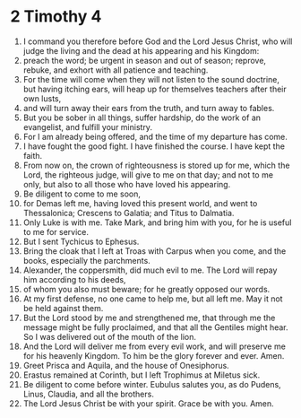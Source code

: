 ﻿
# 2 Timothy 4
1. I command you therefore before God and the Lord Jesus Christ, who will judge the living and the dead at his appearing and his Kingdom: 
2. preach the word; be urgent in season and out of season; reprove, rebuke, and exhort with all patience and teaching. 
3. For the time will come when they will not listen to the sound doctrine, but having itching ears, will heap up for themselves teachers after their own lusts, 
4. and will turn away their ears from the truth, and turn away to fables. 
5. But you be sober in all things, suffer hardship, do the work of an evangelist, and fulfill your ministry. 
6. For I am already being offered, and the time of my departure has come. 
7. I have fought the good fight. I have finished the course. I have kept the faith. 
8. From now on, the crown of righteousness is stored up for me, which the Lord, the righteous judge, will give to me on that day; and not to me only, but also to all those who have loved his appearing. 
9. Be diligent to come to me soon, 
10. for Demas left me, having loved this present world, and went to Thessalonica; Crescens to Galatia; and Titus to Dalmatia. 
11. Only Luke is with me. Take Mark, and bring him with you, for he is useful to me for service. 
12. But I sent Tychicus to Ephesus. 
13. Bring the cloak that I left at Troas with Carpus when you come, and the books, especially the parchments. 
14. Alexander, the coppersmith, did much evil to me. The Lord will repay him according to his deeds, 
15. of whom you also must beware; for he greatly opposed our words. 
16. At my first defense, no one came to help me, but all left me. May it not be held against them. 
17. But the Lord stood by me and strengthened me, that through me the message might be fully proclaimed, and that all the Gentiles might hear. So I was delivered out of the mouth of the lion. 
18. And the Lord will deliver me from every evil work, and will preserve me for his heavenly Kingdom. To him be the glory forever and ever. Amen. 
19. Greet Prisca and Aquila, and the house of Onesiphorus. 
20. Erastus remained at Corinth, but I left Trophimus at Miletus sick. 
21. Be diligent to come before winter. Eubulus salutes you, as do Pudens, Linus, Claudia, and all the brothers. 
22. The Lord Jesus Christ be with your spirit. Grace be with you. Amen. 
